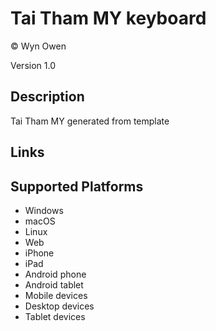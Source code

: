 Tai Tham MY keyboard
==============

© Wyn Owen

Version 1.0

Description
-----------

Tai Tham MY generated from template

Links
-----

Supported Platforms
-------------------
 * Windows
 * macOS
 * Linux
 * Web
 * iPhone
 * iPad
 * Android phone
 * Android tablet
 * Mobile devices
 * Desktop devices
 * Tablet devices


